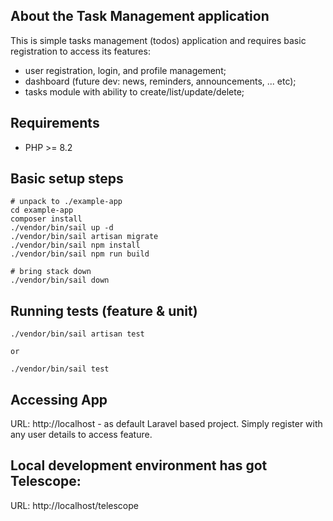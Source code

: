 ## About the Task Management application
This is simple tasks management (todos) application and requires basic registration to access its features:
- user registration, login, and profile management;
- dashboard (future dev: news, reminders, announcements, ... etc);
- tasks module with ability to create/list/update/delete;

## Requirements
 - PHP >= 8.2 

## Basic setup steps
```
# unpack to ./example-app
cd example-app
composer install
./vendor/bin/sail up -d
./vendor/bin/sail artisan migrate
./vendor/bin/sail npm install
./vendor/bin/sail npm run build

# bring stack down 
./vendor/bin/sail down
```

## Running tests (feature & unit)
```
./vendor/bin/sail artisan test

or

./vendor/bin/sail test
```

## Accessing App
URL: http://localhost - as default Laravel based project. Simply register with any user details to access feature.

## Local development environment has got Telescope:
URL: http://localhost/telescope
